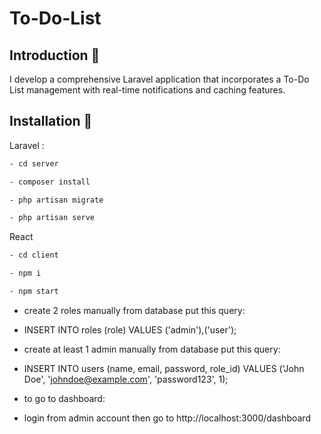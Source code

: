 # To-Do-List

## Introduction 🖖

I develop a comprehensive Laravel application that incorporates a To-Do List management with real-time
notifications and caching features.

## Installation 💽

Laravel :

```bash
- cd server
```

```bash
- composer install
```

```bash
- php artisan migrate
```

```bash
- php artisan serve
```

React

```bash
- cd client
```

```bash
- npm i
```

```bash
- npm start
```

- create 2 roles manually from database put this query:
- INSERT INTO roles (role)
  VALUES ('admin'),('user');

- create at least 1 admin manually from database put this query:
- INSERT INTO users (name, email, password, role_id)
  VALUES ('John Doe', 'johndoe@example.com', 'password123', 1);

- to go to dashboard:
- login from admin account then go to
  http://localhost:3000/dashboard
